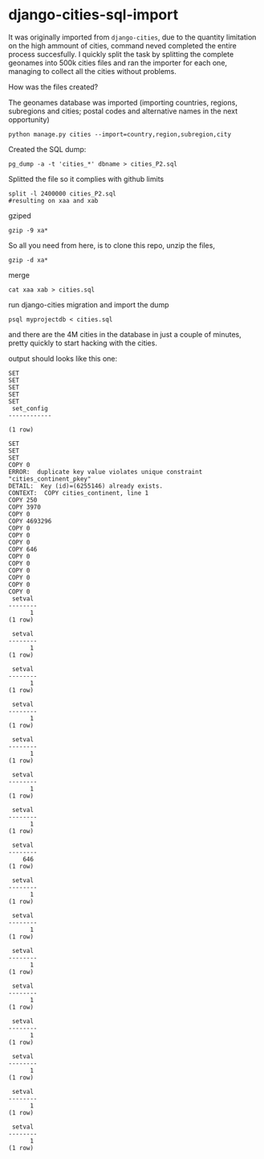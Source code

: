 # django-cities-sql-import

It was originally imported from `django-cities`, due to the quantity limitation on the high ammount of cities, command neved completed the entire process succesfully. I quickly split the task by splitting the complete geonames into 500k cities files and ran the importer for each one, managing to collect all the cities without problems.

How was the files created?

The geonames database was imported (importing countries, regions, subregions and cities; postal codes and alternative names in the next opportunity)

```
python manage.py cities --import=country,region,subregion,city
```

Created the SQL dump:

```
pg_dump -a -t 'cities_*' dbname > cities_P2.sql
```


Splitted the file so it complies with github limits

```
split -l 2400000 cities_P2.sql
#resulting on xaa and xab
```

gziped

```
gzip -9 xa*
```

So all you need from here, is to clone this repo, unzip the files,

```
gzip -d xa*
```

merge

```
cat xaa xab > cities.sql
```

run django-cities migration and import the dump

```
psql myprojectdb < cities.sql 
```

and there are the 4M cities in the database in just a couple of minutes, pretty quickly to start hacking with the cities.


output should looks like this one:

```
SET
SET
SET
SET
SET
 set_config 
------------
 
(1 row)

SET
SET
SET
COPY 0
ERROR:  duplicate key value violates unique constraint "cities_continent_pkey"
DETAIL:  Key (id)=(6255146) already exists.
CONTEXT:  COPY cities_continent, line 1
COPY 250
COPY 3970
COPY 0
COPY 4693296
COPY 0
COPY 0
COPY 0
COPY 646
COPY 0
COPY 0
COPY 0
COPY 0
COPY 0
COPY 0
 setval 
--------
      1
(1 row)

 setval 
--------
      1
(1 row)

 setval 
--------
      1
(1 row)

 setval 
--------
      1
(1 row)

 setval 
--------
      1
(1 row)

 setval 
--------
      1
(1 row)

 setval 
--------
      1
(1 row)

 setval 
--------
    646
(1 row)

 setval 
--------
      1
(1 row)

 setval 
--------
      1
(1 row)

 setval 
--------
      1
(1 row)

 setval 
--------
      1
(1 row)

 setval 
--------
      1
(1 row)

 setval 
--------
      1
(1 row)

 setval 
--------
      1
(1 row)

 setval 
--------
      1
(1 row)

```

